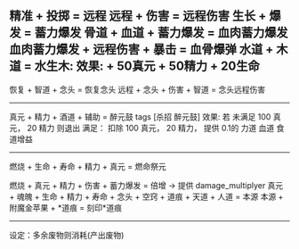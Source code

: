 精准 + 投掷 = 远程 
远程 + 伤害 = 远程伤害
生长 + 爆发 = 蓄力爆发 
骨道 + 血道 + 蓄力爆发 = 血肉蓄力爆发
血肉蓄力爆发 + 远程伤害 + 暴击 = 血骨爆弹
水道 + 木道 = 水生木: 效果: + 50真元 + 50精力 + 20生命
---
恢复 + 智道 + 念头 = 恢复念头
远程 + 念头 + 伤害 + 智道 = 念头远程伤害

--- 
真元 + 精力 + 酒道 + 辅助 = 醉元鼓
tags [杀招 醉元鼓]
效果: 若 未满足 100 真元， 20 精力 则退出
      满足： 扣除 100 真元， 20 精力， 提供 0.1的 力道 血道 食道增益

--- 
燃烧 + 生命 + 寿命 + 精力 + 真元 = 燃命祭元

燃烧 + 真元 + 精力 + 伤害 + 蓄力爆发 = 倍增 -> 提供 damage_multiplyer
真元 + 魂魄 + 生命 + 精力 + 寿命 + 念头 + 空窍 + 道痕 + 天道 + 人道 = 本源
本源 + 附魔金苹果 + \*道痕 = 刻印\*道痕

---
设定：多余废物则消耗(产出废物)


